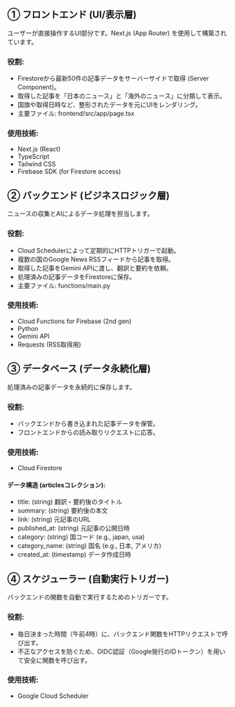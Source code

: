 ## ① フロントエンド (UI/表示層)
ユーザーが直接操作するUI部分です。Next.js (App Router) を使用して構築されています。
### 役割:
- Firestoreから最新50件の記事データをサーバーサイドで取得 (Server Component)。
- 取得した記事を「日本のニュース」と「海外のニュース」に分類して表示。
- 国旗や取得日時など、整形されたデータを元にUIをレンダリング。
- 主要ファイル: frontend/src/app/page.tsx
### 使用技術:
- Next.js (React)
- TypeScript
- Tailwind CSS
- Firebase SDK (for Firestore access)

## ② バックエンド (ビジネスロジック層)
ニュースの収集とAIによるデータ処理を担当します。
### 役割:
- Cloud Schedulerによって定期的にHTTPトリガーで起動。
- 複数の国のGoogle News RSSフィードから記事を取得。
- 取得した記事をGemini APIに渡し、翻訳と要約を依頼。
- 処理済みの記事データをFirestoreに保存。
- 主要ファイル: functions/main.py
### 使用技術:
- Cloud Functions for Firebase (2nd gen)
- Python
- Gemini API
- Requests (RSS取得用)

## ③ データベース (データ永続化層)
処理済みの記事データを永続的に保存します。
### 役割:
- バックエンドから書き込まれた記事データを保管。
- フロントエンドからの読み取りリクエストに応答。
### 使用技術: 
- Cloud Firestore
#### データ構造 (articlesコレクション):
- title: (string) 翻訳・要約後のタイトル
- summary: (string) 要約後の本文
- link: (string) 元記事のURL
- published_at: (string) 元記事の公開日時
- category: (string) 国コード (e.g., japan, usa)
- category_name: (string) 国名 (e.g., 日本, アメリカ)
- created_at: (timestamp) データ作成日時

## ④ スケジューラー (自動実行トリガー)
バックエンドの関数を自動で実行するためのトリガーです。

### 役割:
- 毎日決まった時間（午前4時）に、バックエンド関数をHTTPリクエストで呼び出す。
- 不正なアクセスを防ぐため、OIDC認証（Google発行のIDトークン）を用いて安全に関数を呼び出す。

### 使用技術:
- Google Cloud Scheduler